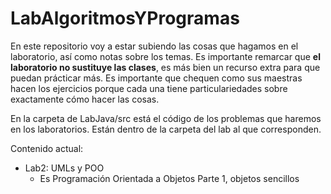 # LabAlgoritmosYProgramas

En este repositorio voy a estar subiendo las cosas que hagamos en el laboratorio, así como notas sobre los temas. Es importante remarcar que **el laboratorio no sustituye las clases**, es más bien un recurso extra para que puedan prácticar más. Es importante que chequen como sus maestras hacen los ejercicios porque cada una tiene particulariedades sobre exactamente cómo hacer las cosas.

En la carpeta de LabJava/src está el código de los problemas que haremos en los laboratorios. Están dentro de la carpeta del lab al que corresponden.

Contenido actual:

- Lab2: UMLs y POO
  - Es Programación Orientada a Objetos Parte 1, objetos sencillos
